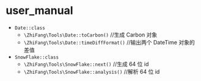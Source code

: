 # user_manual

- `Date::class`
    - `\ZhiFang\Tools\Date::toCarbon()`  //生成 Carbon 对象
    - `\ZhiFang\Tools\Date::timeDiffFormat()` //输出两个 DateTime 对象的差值
- `SnowFlake::class`
    - `\ZhiFang\Tools\SnowFlake::next()` //生成 64 位 id
    - `\ZhiFang\Tools\SnowFlake::analysis()` //解析 64 位 id